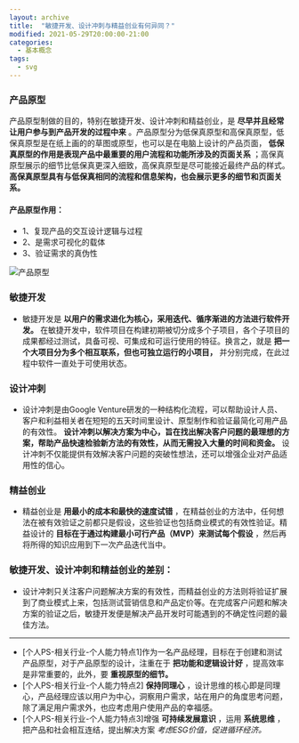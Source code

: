 ```yaml
---
layout: archive
title:  "敏捷开发、设计冲刺与精益创业有何异同？"
modified: 2021-05-29T20:00:00-21:00
categories: 
  - 基本概念
tags:
  - svg
---
```


### 产品原型

产品原型制做的目的，特别在敏捷开发、设计冲刺和精益创业，是 **尽早并且经常让用户参与到产品开发的过程中来** 。产品原型分为低保真原型和高保真原型，低保真原型是在纸上画的的草图或原型，也可以是在电脑上设计的产品页面， **低保真原型的作用是表现产品中最重要的用户流程和功能所涉及的页面关系** ；高保真原型展示的细节比低保真更深入细致，高保真原型是尽可能接近最终产品的样式。 **高保真原型具有与低保真相同的流程和信息架构，也会展示更多的细节和页面关系。** 

#### 产品原型作用：
- 1、复现产品的交互设计逻辑与过程
- 2、是需求可视化的载体
- 3、验证需求的真伪性

![产品原型](https://i.loli.net/2021/05/29/wbMLyumOvgQGfiT.jpg)

### 敏捷开发

- 敏捷开发是 **以用户的需求进化为核心，采用迭代、循序渐进的方法进行软件开发。** 在敏捷开发中，软件项目在构建初期被切分成多个子项目，各个子项目的成果都经过测试，具备可视、可集成和可运行使用的特征。换言之，就是 **把一个大项目分为多个相互联系，但也可独立运行的小项目，** 并分别完成，在此过程中软件一直处于可使用状态。

### 设计冲刺

- 设计冲刺是由Google Venture研发的一种结构化流程，可以帮助设计人员、客户和利益相关者在短短的五天时间里设计、原型制作和验证最简化可用产品的有效性。 **设计冲刺以解决方案为中心，旨在找出解决客户问题的最理想的方案，帮助产品快速检验新方法的有效性，从而无需投入大量的时间和资金。** 设计冲刺不仅能提供有效解决客户问题的突破性想法，还可以增强企业对产品适用性的信心。

### 精益创业

- 精益创业是 **用最小的成本和最快的速度试错** ，在精益创业的方法中，任何想法在被有效验证之前都只是假设，这些验证也包括商业模式的有效性验证。精益设计的 **目标在于通过构建最小可行产品（MVP）来测试每个假设** ，然后再将所得的知识应用到下一次产品迭代当中。

### 敏捷开发、设计冲刺和精益创业的差别：

- 设计冲刺只关注客户问题解决方案的有效性，而精益创业的方法则将验证扩展到了商业模式上来，包括测试营销信息和产品定价等。在完成客户问题和解决方案的验证之后，敏捷开发便是解决产品开发时可能遇到的不确定性问题的最佳方法。

---

- [个人PS-相关行业-个人能力特点1]作为一名产品经理，目标在于创建和测试产品原型，对于产品原型的设计，注重在于 **把功能和逻辑设计好** ，提高效率是非常重要的，此外，要 **重视原型的细节。** 
- [个人PS-相关行业-个人能力特点2] **保持同理心** ，设计思维的核心即是同理心，产品经理应该以用户为中心，洞察用户需求，站在用户的角度思考问题，除了满足用户需求外，也应考虑用户使用产品的幸福感。
- [个人PS-相关行业-个人能力特点3]增强 **可持续发展意识** ，运用 **系统思维** ，把产品和社会相互连结，提出解决方案 _考虑ESG价值，促进循环经济。_ 



